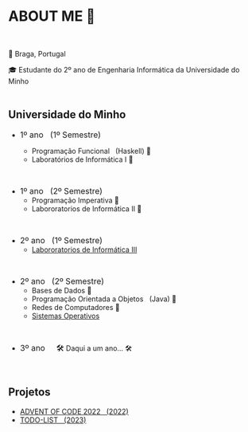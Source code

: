 # ABOUT ME 👋
<br>

&#x1F4CD; Braga, Portugal

&#x1F393; Estudante do 2º ano de Engenharia Informática da Universidade do Minho<br><br>

## **Universidade do Minho**<br>

+ <span style="font-size: 16px;">1º ano&nbsp;&nbsp;&nbsp;(1º Semestre)</span>

  + Programação Funcional&nbsp;&nbsp;&nbsp;(Haskell) &#x1F6A7;
  + Laboratórios de Informática I &#x1F6A7;
<br>


+ <span style="font-size: 16px;">1º ano&nbsp;&nbsp;&nbsp;(2º Semestre)</span>
  + Programação Imperativa &#x1F6A7;
  + Labororatorios de Informática II &#x1F6A7;
<br>

+ <span style="font-size: 16px;">2º ano&nbsp;&nbsp;&nbsp;(1º Semestre)</span>
  + [Labororatorios de Informática III](https://github.com/JoaoLopes2003/LI3)
<br>

+ <span style="font-size: 16px;">2º ano&nbsp;&nbsp;&nbsp;(2º Semestre)</span>
  + Bases de Dados &#x1F6A7;
  + Programação Orientada a Objetos&nbsp;&nbsp;&nbsp;(Java) &#x1F6A7;
  + Redes de Computadores &#x1F6A7;
  + [Sistemas Operativos](https://github.com/JoaoLopes2003/SO/tree/main)
<br>

+ <span style="font-size: 16px;">3º ano&nbsp;&nbsp;&nbsp;&nbsp;&nbsp;&#x1F6E0;</span> Daqui a um ano... &#x1F6E0;</span>
<br>

## **Projetos**<br>
  + [ADVENT OF CODE 2022&nbsp;&nbsp;&nbsp;(2022)](https://github.com/JoaoLopes2003/Advent-of-Code)
  + [TODO-LIST&nbsp;&nbsp;&nbsp;(2023)](https://github.com/JoaoLopes2003/TODO-LIST)
